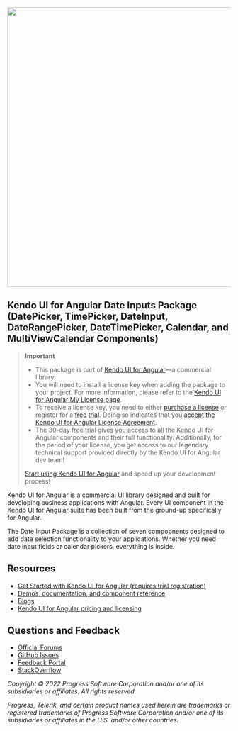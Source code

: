 <a href="https://www.telerik.com/kendo-angular-ui/" target="_blank">
<img width="631" src="https://www.telerik.com/kendo-angular-ui/npm-banner.svg">
</a>

## Kendo UI for Angular Date Inputs Package (DatePicker, TimePicker, DateInput, DateRangePicker, DateTimePicker, Calendar, and MultiViewCalendar Components)

> **Important**
> * This package is part of [Kendo UI for Angular](https://www.telerik.com/kendo-angular-ui?utm_medium=referral&utm_source=npm&utm_campaign=kendo-ui-angular-trial-npm-dateinputs)&mdash;a commercial library.
> * You will need to install a license key when adding the package to your project. For more information, please refer to the [Kendo UI for Angular My License page](https://www.telerik.com/kendo-angular-ui/my-license?utm_medium=referral&utm_source=npm&utm_campaign=kendo-ui-angular-trial-npm-dateinputs).
> * To receive a license key, you need to either [purchase a license](https://www.telerik.com/purchase/kendo-ui?utm_medium=referral&utm_source=npm&utm_campaign=kendo-ui-angular-trial-npm-dateinputs) or register for a [free trial](https://www.telerik.com/download-login-v2-kendo-angular-ui?utm_medium=referral&utm_source=npm&utm_campaign=kendo-ui-angular-trial-npm-dateinputs). Doing so indicates that you [accept the Kendo UI for Angular License Agreement](https://www.telerik.com/purchase/license-agreement/kendo-ui?utm_medium=referral&utm_source=npm&utm_campaign=kendo-ui-angular-trial-npm-dateinputs).
> * The 30-day free trial gives you access to all the Kendo UI for Angular components and their full functionality. Additionally, for the period of your license, you get access to our legendary technical support provided directly by the Kendo UI for Angular dev team!
>
> [Start using Kendo UI for Angular](https://www.telerik.com/download-login-v2-kendo-angular-ui?utm_medium=referral&utm_source=npm&utm_campaign=kendo-ui-angular-trial-npm-dateinputs) and speed up your development process!

Kendo UI for Angular is a commercial UI library designed and built for developing business applications with Angular. Every UI component in the Kendo UI for Angular suite has been built from the ground-up specifically for Angular.

The Date Input Package is a collection of seven compopnents designed to add date selection functionality to your applications. Whether you need date input fields or calendar pickers, everything is inside.

## Resources

* [Get Started with Kendo UI for Angular (requires trial registration)](https://www.telerik.com/kendo-angular-ui/getting-started?utm_medium=referral&utm_source=npm&utm_campaign=kendo-ui-angular-trial-npm-dateinputs)
* [Demos, documentation, and component reference](https://www.telerik.com/kendo-angular-ui/components?utm_medium=referral&utm_source=npm&utm_campaign=kendo-ui-angular-trial-npm-dateinputs)
* [Blogs](http://www.telerik.com/blogs/kendo-ui)
* [Kendo UI for Angular pricing and licensing](https://www.telerik.com/purchase/kendo-ui?utm_medium=referral&utm_source=npm&utm_campaign=kendo-ui-angular-trial-npm-dateinputs)

## Questions and Feedback

* [Official Forums](https://www.telerik.com/forums/kendo-angular-ui?utm_medium=referral&utm_source=npm&utm_campaign=kendo-ui-angular-trial-npm-dateinputs)
* [GitHub Issues](https://github.com/telerik/kendo-angular/issues?utm_medium=referral&utm_source=npm&utm_campaign=kendo-ui-angular-trial-npm-dateinputs)
* [Feedback Portal](https://feedback.telerik.com/kendo-angular-ui?utm_medium=referral&utm_source=npm&utm_campaign=kendo-ui-angular-trial-npm-dateinputs)
* [StackOverflow](https://stackoverflow.com/questions/tagged/kendo-ui-angular2?utm_medium=referral&utm_source=npm&utm_campaign=kendo-ui-angular-trial-npm-dateinputs)

*Copyright © 2022 Progress Software Corporation and/or one of its subsidiaries or affiliates. All rights reserved.*

*Progress, Telerik, and certain product names used herein are trademarks or registered trademarks of Progress Software Corporation and/or one of its subsidiaries or affiliates in the U.S. and/or other countries.*
